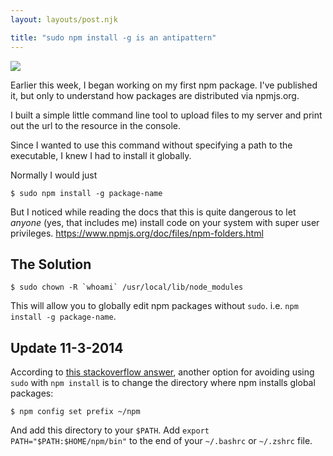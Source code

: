 ```yaml
---
layout: layouts/post.njk

title: "sudo npm install -g is an antipattern"
---
```


![](http://imgs.xkcd.com/comics/sandwich.png)

Earlier this week, I began working on my first npm package. I've published it,
but only to understand how packages are distributed via npmjs.org.

I built a simple little command line tool to upload files to my server and print out the url to the
resource in the console.

Since I wanted to use this command without specifying a path to the executable,
I knew I had to install it globally.

Normally I would just
   
    $ sudo npm install -g package-name

But I noticed while reading the docs that this is quite dangerous to let *anyone* (yes, that includes me)
install code on your system with super user privileges. <https://www.npmjs.org/doc/files/npm-folders.html>

## The Solution

    $ sudo chown -R `whoami` /usr/local/lib/node_modules

This will allow you to globally edit npm packages without `sudo`. i.e. `npm install -g package-name`.

## Update 11-3-2014

According to [this stackoverflow answer](http://stackoverflow.com/a/21712034/850825), another option
for avoiding using `sudo` with `npm install` is to change the directory where npm installs
global packages:

    $ npm config set prefix ~/npm

And add this directory to your `$PATH`. Add `export PATH="$PATH:$HOME/npm/bin"` to the end of your
`~/.bashrc` or `~/.zshrc` file.
